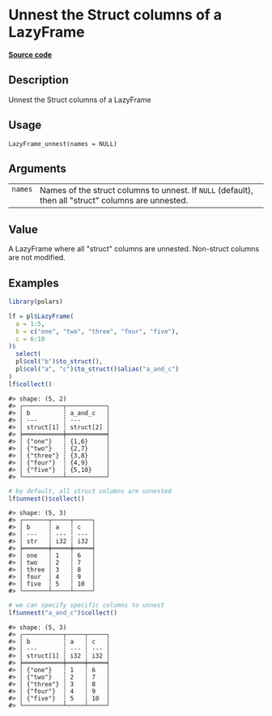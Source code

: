 

# Unnest the Struct columns of a LazyFrame

[**Source code**](https://github.com/pola-rs/r-polars/tree/741f9cd2614b3302a4d033bcae447425e1b91191/R/lazyframe__lazy.R#L1798)

## Description

Unnest the Struct columns of a LazyFrame

## Usage

<pre><code class='language-R'>LazyFrame_unnest(names = NULL)
</code></pre>

## Arguments

<table>
<tr>
<td style="white-space: nowrap; font-family: monospace; vertical-align: top">
<code id="LazyFrame_unnest_:_names">names</code>
</td>
<td>
Names of the struct columns to unnest. If <code>NULL</code> (default),
then all "struct" columns are unnested.
</td>
</tr>
</table>

## Value

A LazyFrame where all "struct" columns are unnested. Non-struct columns
are not modified.

## Examples

``` r
library(polars)

lf = pl$LazyFrame(
  a = 1:5,
  b = c("one", "two", "three", "four", "five"),
  c = 6:10
)$
  select(
  pl$col("b")$to_struct(),
  pl$col("a", "c")$to_struct()$alias("a_and_c")
)
lf$collect()
```

    #> shape: (5, 2)
    #> ┌───────────┬───────────┐
    #> │ b         ┆ a_and_c   │
    #> │ ---       ┆ ---       │
    #> │ struct[1] ┆ struct[2] │
    #> ╞═══════════╪═══════════╡
    #> │ {"one"}   ┆ {1,6}     │
    #> │ {"two"}   ┆ {2,7}     │
    #> │ {"three"} ┆ {3,8}     │
    #> │ {"four"}  ┆ {4,9}     │
    #> │ {"five"}  ┆ {5,10}    │
    #> └───────────┴───────────┘

``` r
# by default, all struct columns are unnested
lf$unnest()$collect()
```

    #> shape: (5, 3)
    #> ┌───────┬─────┬─────┐
    #> │ b     ┆ a   ┆ c   │
    #> │ ---   ┆ --- ┆ --- │
    #> │ str   ┆ i32 ┆ i32 │
    #> ╞═══════╪═════╪═════╡
    #> │ one   ┆ 1   ┆ 6   │
    #> │ two   ┆ 2   ┆ 7   │
    #> │ three ┆ 3   ┆ 8   │
    #> │ four  ┆ 4   ┆ 9   │
    #> │ five  ┆ 5   ┆ 10  │
    #> └───────┴─────┴─────┘

``` r
# we can specify specific columns to unnest
lf$unnest("a_and_c")$collect()
```

    #> shape: (5, 3)
    #> ┌───────────┬─────┬─────┐
    #> │ b         ┆ a   ┆ c   │
    #> │ ---       ┆ --- ┆ --- │
    #> │ struct[1] ┆ i32 ┆ i32 │
    #> ╞═══════════╪═════╪═════╡
    #> │ {"one"}   ┆ 1   ┆ 6   │
    #> │ {"two"}   ┆ 2   ┆ 7   │
    #> │ {"three"} ┆ 3   ┆ 8   │
    #> │ {"four"}  ┆ 4   ┆ 9   │
    #> │ {"five"}  ┆ 5   ┆ 10  │
    #> └───────────┴─────┴─────┘
